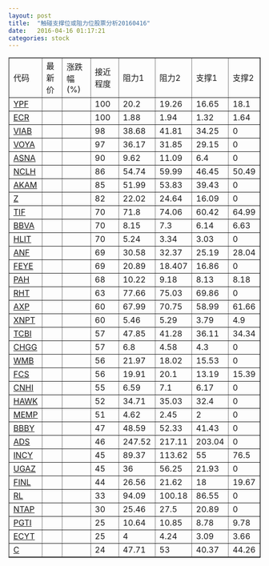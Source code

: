 ```yaml
---
layout: post
title:  "触碰支撑位或阻力位股票分析20160416"
date:   2016-04-16 01:17:21
categories: stock
---
```

<script type="text/javascript">
var stockList = []
stockList.push('gb_ypf');
stockList.push('gb_ecr');
stockList.push('gb_viab');
stockList.push('gb_voya');
stockList.push('gb_asna');
stockList.push('gb_nclh');
stockList.push('gb_akam');
stockList.push('gb_z');
stockList.push('gb_tif');
stockList.push('gb_bbva');
stockList.push('gb_hlit');
stockList.push('gb_anf');
stockList.push('gb_feye');
stockList.push('gb_pah');
stockList.push('gb_rht');
stockList.push('gb_axp');
stockList.push('gb_xnpt');
stockList.push('gb_tcbi');
stockList.push('gb_chgg');
stockList.push('gb_wmb');
stockList.push('gb_fcs');
stockList.push('gb_cnhi');
stockList.push('gb_hawk');
stockList.push('gb_memp');
stockList.push('gb_bbby');
stockList.push('gb_ads');
stockList.push('gb_incy');
stockList.push('gb_ugaz');
stockList.push('gb_finl');
stockList.push('gb_rl');
stockList.push('gb_ntap');
stockList.push('gb_pgti');
stockList.push('gb_ecyt');
stockList.push('gb_c');
</script>
<table border="1">
 <tr>
 <td>代码</td>
 <td>最新价</td>
 <td>涨跌幅(%)</td>
 <td>接近程度</td>
 <td>阻力1</td>
 <td>阻力2</td>
 <td>支撑1</td>
 <td>支撑2</td>
</tr>
  <tr id="ypf" class="green">
  <td><a href="http://stock.finance.sina.com.cn/usstock/quotes/YPF.html" target="_blank">YPF</a></td><td></td><td></td><td>100</td><td>20.2</td><td>19.26</td><td>16.65</td><td>18.1</td></tr>
  <tr id="ecr" class="green">
  <td><a href="http://stock.finance.sina.com.cn/usstock/quotes/ECR.html" target="_blank">ECR</a></td><td></td><td></td><td>100</td><td>1.88</td><td>1.94</td><td>1.32</td><td>1.64</td></tr>
  <tr id="viab" class="red">
  <td><a href="http://stock.finance.sina.com.cn/usstock/quotes/VIAB.html" target="_blank">VIAB</a></td><td></td><td></td><td>98</td><td>38.68</td><td>41.81</td><td>34.25</td><td>0</td></tr>
  <tr id="voya" class="red">
  <td><a href="http://stock.finance.sina.com.cn/usstock/quotes/VOYA.html" target="_blank">VOYA</a></td><td></td><td></td><td>97</td><td>36.17</td><td>31.85</td><td>29.15</td><td>0</td></tr>
  <tr id="asna" class="red">
  <td><a href="http://stock.finance.sina.com.cn/usstock/quotes/ASNA.html" target="_blank">ASNA</a></td><td></td><td></td><td>90</td><td>9.62</td><td>11.09</td><td>6.4</td><td>0</td></tr>
  <tr id="nclh" class="red">
  <td><a href="http://stock.finance.sina.com.cn/usstock/quotes/NCLH.html" target="_blank">NCLH</a></td><td></td><td></td><td>86</td><td>54.74</td><td>59.99</td><td>46.45</td><td>50.49</td></tr>
  <tr id="akam" class="red">
  <td><a href="http://stock.finance.sina.com.cn/usstock/quotes/AKAM.html" target="_blank">AKAM</a></td><td></td><td></td><td>85</td><td>51.99</td><td>53.83</td><td>39.43</td><td>0</td></tr>
  <tr id="z" class="red">
  <td><a href="http://stock.finance.sina.com.cn/usstock/quotes/Z.html" target="_blank">Z</a></td><td></td><td></td><td>82</td><td>22.02</td><td>24.64</td><td>16.09</td><td>0</td></tr>
  <tr id="tif" class="red">
  <td><a href="http://stock.finance.sina.com.cn/usstock/quotes/TIF.html" target="_blank">TIF</a></td><td></td><td></td><td>70</td><td>71.8</td><td>74.06</td><td>60.42</td><td>64.99</td></tr>
  <tr id="bbva" class="green">
  <td><a href="http://stock.finance.sina.com.cn/usstock/quotes/BBVA.html" target="_blank">BBVA</a></td><td></td><td></td><td>70</td><td>8.15</td><td>7.3</td><td>6.14</td><td>6.63</td></tr>
  <tr id="hlit" class="red">
  <td><a href="http://stock.finance.sina.com.cn/usstock/quotes/HLIT.html" target="_blank">HLIT</a></td><td></td><td></td><td>70</td><td>5.24</td><td>3.34</td><td>3.03</td><td>0</td></tr>
  <tr id="anf" class="green">
  <td><a href="http://stock.finance.sina.com.cn/usstock/quotes/ANF.html" target="_blank">ANF</a></td><td></td><td></td><td>69</td><td>30.58</td><td>32.37</td><td>25.19</td><td>28.04</td></tr>
  <tr id="feye" class="red">
  <td><a href="http://stock.finance.sina.com.cn/usstock/quotes/FEYE.html" target="_blank">FEYE</a></td><td></td><td></td><td>69</td><td>20.89</td><td>18.407</td><td>16.86</td><td>0</td></tr>
  <tr id="pah" class="red">
  <td><a href="http://stock.finance.sina.com.cn/usstock/quotes/PAH.html" target="_blank">PAH</a></td><td></td><td></td><td>68</td><td>10.22</td><td>9.18</td><td>8.13</td><td>8.18</td></tr>
  <tr id="rht" class="red">
  <td><a href="http://stock.finance.sina.com.cn/usstock/quotes/RHT.html" target="_blank">RHT</a></td><td></td><td></td><td>63</td><td>77.66</td><td>75.03</td><td>69.86</td><td>0</td></tr>
  <tr id="axp" class="green">
  <td><a href="http://stock.finance.sina.com.cn/usstock/quotes/AXP.html" target="_blank">AXP</a></td><td></td><td></td><td>60</td><td>67.99</td><td>70.75</td><td>58.99</td><td>61.66</td></tr>
  <tr id="xnpt" class="green">
  <td><a href="http://stock.finance.sina.com.cn/usstock/quotes/XNPT.html" target="_blank">XNPT</a></td><td></td><td></td><td>60</td><td>5.46</td><td>5.29</td><td>3.79</td><td>4.9</td></tr>
  <tr id="tcbi" class="red">
  <td><a href="http://stock.finance.sina.com.cn/usstock/quotes/TCBI.html" target="_blank">TCBI</a></td><td></td><td></td><td>57</td><td>47.85</td><td>41.28</td><td>36.11</td><td>34.34</td></tr>
  <tr id="chgg" class="red">
  <td><a href="http://stock.finance.sina.com.cn/usstock/quotes/CHGG.html" target="_blank">CHGG</a></td><td></td><td></td><td>57</td><td>6.8</td><td>4.58</td><td>4.3</td><td>0</td></tr>
  <tr id="wmb" class="red">
  <td><a href="http://stock.finance.sina.com.cn/usstock/quotes/WMB.html" target="_blank">WMB</a></td><td></td><td></td><td>56</td><td>21.97</td><td>18.02</td><td>15.53</td><td>0</td></tr>
  <tr id="fcs" class="green">
  <td><a href="http://stock.finance.sina.com.cn/usstock/quotes/FCS.html" target="_blank">FCS</a></td><td></td><td></td><td>56</td><td>19.91</td><td>20.1</td><td>13.19</td><td>15.39</td></tr>
  <tr id="cnhi" class="red">
  <td><a href="http://stock.finance.sina.com.cn/usstock/quotes/CNHI.html" target="_blank">CNHI</a></td><td></td><td></td><td>55</td><td>6.59</td><td>7.1</td><td>6.17</td><td>0</td></tr>
  <tr id="hawk" class="green">
  <td><a href="http://stock.finance.sina.com.cn/usstock/quotes/HAWK.html" target="_blank">HAWK</a></td><td></td><td></td><td>52</td><td>34.71</td><td>35.03</td><td>32.4</td><td>0</td></tr>
  <tr id="memp" class="green">
  <td><a href="http://stock.finance.sina.com.cn/usstock/quotes/MEMP.html" target="_blank">MEMP</a></td><td></td><td></td><td>51</td><td>4.62</td><td>2.45</td><td>2</td><td>0</td></tr>
  <tr id="bbby" class="red">
  <td><a href="http://stock.finance.sina.com.cn/usstock/quotes/BBBY.html" target="_blank">BBBY</a></td><td></td><td></td><td>47</td><td>48.59</td><td>52.33</td><td>41.43</td><td>0</td></tr>
  <tr id="ads" class="red">
  <td><a href="http://stock.finance.sina.com.cn/usstock/quotes/ADS.html" target="_blank">ADS</a></td><td></td><td></td><td>46</td><td>247.52</td><td>217.11</td><td>203.04</td><td>0</td></tr>
  <tr id="incy" class="green">
  <td><a href="http://stock.finance.sina.com.cn/usstock/quotes/INCY.html" target="_blank">INCY</a></td><td></td><td></td><td>45</td><td>89.37</td><td>113.62</td><td>55</td><td>76.5</td></tr>
  <tr id="ugaz" class="green">
  <td><a href="http://stock.finance.sina.com.cn/usstock/quotes/UGAZ.html" target="_blank">UGAZ</a></td><td></td><td></td><td>45</td><td>36</td><td>56.25</td><td>21.93</td><td>0</td></tr>
  <tr id="finl" class="green">
  <td><a href="http://stock.finance.sina.com.cn/usstock/quotes/FINL.html" target="_blank">FINL</a></td><td></td><td></td><td>44</td><td>26.56</td><td>21.62</td><td>18</td><td>19.67</td></tr>
  <tr id="rl" class="green">
  <td><a href="http://stock.finance.sina.com.cn/usstock/quotes/RL.html" target="_blank">RL</a></td><td></td><td></td><td>33</td><td>94.09</td><td>100.18</td><td>86.55</td><td>0</td></tr>
  <tr id="ntap" class="red">
  <td><a href="http://stock.finance.sina.com.cn/usstock/quotes/NTAP.html" target="_blank">NTAP</a></td><td></td><td></td><td>30</td><td>25.46</td><td>27.5</td><td>20.89</td><td>0</td></tr>
  <tr id="pgti" class="red">
  <td><a href="http://stock.finance.sina.com.cn/usstock/quotes/PGTI.html" target="_blank">PGTI</a></td><td></td><td></td><td>25</td><td>10.64</td><td>10.85</td><td>8.78</td><td>9.78</td></tr>
  <tr id="ecyt" class="red">
  <td><a href="http://stock.finance.sina.com.cn/usstock/quotes/ECYT.html" target="_blank">ECYT</a></td><td></td><td></td><td>25</td><td>4</td><td>4.24</td><td>3.09</td><td>3.66</td></tr>
  <tr id="c" class="green">
  <td><a href="http://stock.finance.sina.com.cn/usstock/quotes/C.html" target="_blank">C</a></td><td></td><td></td><td>24</td><td>47.71</td><td>53</td><td>40.37</td><td>44.26</td></tr>
</table>
